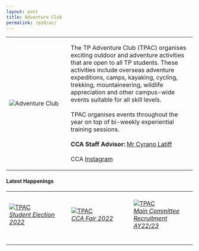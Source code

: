 ```yaml
---
layout: post
title: Adventure Club
permalink: /p10/ac/
---
```

<div>
    <table>
        <tr>
            <td style="width:33%"><image src="/images/CCA_ac.jpg" style="display:block;margin-left:auto;margin-right:auto;" alt="Adventure Club"></image></td>
            <td>
                <p>
                    The TP Adventure Club (TPAC) organises exciting outdoor and adventure activities that are open to all TP students. These activities include overseas adventure expeditions, camps, kayaking, cycling, trekking, mountaineering, wildlife appreciation and other campus-wide events suitable for all skill levels.<br>
                    <br>
                    TPAC organises events throughout the year on top of bi-weekly experiential training sessions.<br>
                    <br>
                    <b>CCA Staff Advisor:</b> <a href="mailto:cyrano_latiff@tp.edu.sg">Mr Cyrano Latiff</a><br>
                    <br>
                    CCA <a href="https://www.instagram.com/tpadventureclub">Instagram</a>
                </p>
            </td>
        </tr>
    </table>
</div>

#### Latest Happenings

<div>
    <table>
        <tr>
            <td style="width:33%"><br>
                <a href="https://www.instagram.com/p/CdaCTgcJKwv/">
                    <image src="/images/P10/TPAC_Student Election 2022.png" style="display:block;margin-left:auto;margin-right:auto;" alt="TPAC">
                    <h6 style="margin-top:0%">Student Election 2022</h6>
                    </image>
                </a>
            </td>
            <td style="width:33%"><br>
                <a href="https://www.instagram.com/p/CcngsXAJz5K/">
                    <image src="/images/P10/TPAC_CCA Fair 2022.png" style="display:block;margin-left:auto;margin-right:auto;" alt="TPAC">
                    <h6 style="margin-top:0%">CCA Fair 2022</h6>
                    </image>
                </a>
            </td>
            <td style="width:33%"><br>
                <a href="https://www.instagram.com/p/Cbhc1YiJeqm/">
                    <image src="/images/P10/TPAC_Main Committee Recruitment AY22-23.png" style="display:block;margin-left:auto;margin-right:auto;" alt="TPAC">
                    <h6 style="margin-top:0%">Main Committee Recruitment AY22/23</h6>    
                    </image>
                </a>
            </td>
        </tr>
    </table>
</div>